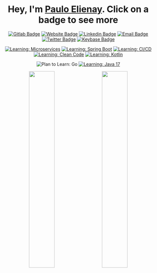 <div align="center">

# Hey, I'm [Paulo Elienay](https://pauloelienay.com). Click on a badge to see more

<!-- badges -->
[![Gitlab Badge](https://img.shields.io/badge/-GitLab-1a1b27?style=flat-square&logo=Gitlab&logoColor=white)](https://gitlab.com/paulo-e)
[![Website Badge](https://img.shields.io/badge/Website-1a1b27?style=flat-square&logo=google-chrome&logoColor=white)](https://pauloelienay.com)
[![Linkedin Badge](https://img.shields.io/badge/-LinkedIn-1a1b27?style=flat-square&logo=Linkedin&logoColor=white)](https://www.linkedin.com/in/paulo-elienay-247a19182/)
[![Email Badge](https://img.shields.io/badge/-Email-1a1b27?logo=Gmail&&logoColor=white&style=flat-square)](https://pauloelienay.com/#contact)
[![Twitter Badge](https://img.shields.io/badge/-Twitter-1a1b27?style=flat-square&logo=Twitter&logoColor=white)](https://twitter.com/elienaycodes)
[![Keybase Badge](https://img.shields.io/badge/-Keybase-1a1b27?style=flat-square&logo=Keybase&logoColor=white)](https://keybase.io/pauloelienay)

<!-- learn -->
[![Learning: Microservices](https://img.shields.io/badge/learning-microservices-2b3752?style=flat-square&labelColor=3572a5)](https://github.com/paulo-e/signals)
[![Learning: Spring Boot](https://img.shields.io/badge/learning-spring--boot-2b3752?style=flat-square&labelColor=3572a5)](https://github.com/paulo-e/signals)
[![Learning: CI/CD](https://img.shields.io/badge/learning-CI/CD-2b3752?style=flat-square&labelColor=3572a5)](https://github.com/paulo-e/slinky)
[![Learning: Clean Code](https://img.shields.io/badge/reading-clean%20code%20(book)-2b3752?style=flat-square&labelColor=3572a5)](https://www.youtube.com/watch?v=7EmboKQH8lM)
[![Learning: Kotlin](https://img.shields.io/badge/learning-kotlin-2b3752?style=flat-square&labelColor=3572a5)](https://github.com/paulo-e/z-front)

<!-- plan to learn -->
![Plan to Learn: Go](https://img.shields.io/badge/will%20learn-go-1a1b27?style=flat-square&labelColor=2b3752)
[![Learning: Java 17](https://img.shields.io/badge/will%20learn-java%2017-1a1b27?style=flat-square&labelColor=2b3752)](https://www.youtube.com/watch?v=m2ak1zI-M8g)

<p>
  <img width="40%" src="https://github.com/paulo-e/github-stats/blob/master/generated/overview.svg"/>
  <img style="margin-left: 5%" width="40%" src="https://github.com/paulo-e/github-stats/blob/master/generated/languages.svg"/>
</p>

</div>
